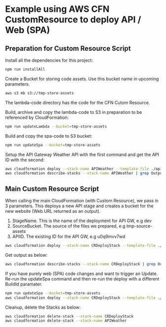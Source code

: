 # Example using AWS CFN CustomResource to deploy API / Web (SPA)

## Preparation for Custom Resource Script

Install all the dependencies for this project:

```sh
npm run installAll
```

Create a Bucket for storing code assets. Use this bucket name in upcoming parameters.

```sh
aws s3 mb s3://tmp-store-assets
```

The lambda-code directory has the code for the CFN Cutom Resource.

Build, archive and copy the lambda-code to S3 in preparation to be referenced by CloudFormation:

```sh
npm run updateLambda --bucket=tmp-store-assets
```

Build and copy the spa-code to S3 bucket:

```sh
npm run updateSpa --bucket=tmp-store-assets
```

Setup the API Gateway Weather API with the first command and get the API ID with the second:

```sh
aws cloudformation deploy --stack-name APIWeather --template-file ./api-setup/APITemplate.yaml --capabilities CAPABILITY_IAM
aws cloudformation describe-stacks --stack-name APIWeather | grep OutputValue
```

## Main Custom Resource Script

When calling the main CloudFormation (with Custom Resource), we pass in 3 parameters.
This deploys a new API stage and creates a bucket for the new website (Web URL returned as an output).

1. StageName. This is the name of the deployment for API GW, e.g dev
2. SourceBucket. The source of the files we prepared, e.g tmp-source-assets
3. APIID. The existing ID for the API GW, e.g u0q9mvv7wd

```sh
aws cloudformation deploy --stack-name CRDeployStack --template-file ./CRTemplate.yaml --capabilities CAPABILITY_IAM --parameter-overrides StageName=dev SourceBucket=tmp-store-assets APIID=u0q9mvv7wd
```

Get output as below:

```sh
aws cloudformation describe-stacks --stack-name CRDeployStack | grep OutputValue
```

If you have purely web (SPA) code changes and want to trigger an Update.
Re-run the updateSpa command and then re-run the deploy with a different BuildId paramater.

```sh
npm run updateSpa --bucket=tmp-store-assets
aws cloudformation deploy --stack-name CRDeployStack --template-file ./CRTemplate.yaml --capabilities CAPABILITY_IAM --parameter-overrides StageName=dev SourceBucket=tmp-store-assets APIID=u0q9mvv7wd BuildId=2
```

Cleanup, delete the Stacks as below:

```sh
aws cloudformation delete-stack --stack-name CRDeployStack
aws cloudformation delete-stack --stack-name APIWeather
```
